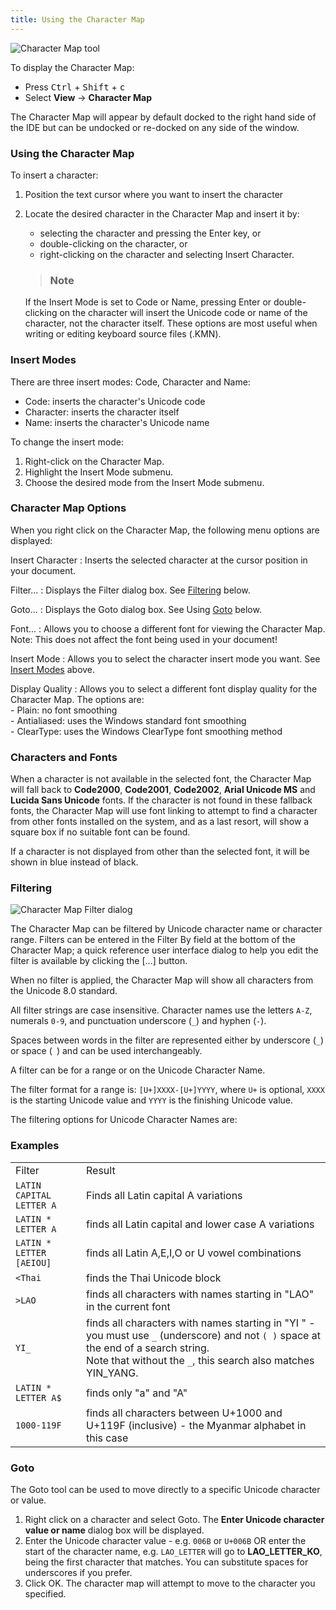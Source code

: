 ```yaml
---
title: Using the Character Map
---
```

  
![Character Map tool](/cdn/dev/img/developer/100/ui/frmCharacterMapNew.png)

To display the Character Map:

-   Press <kbd>Ctrl</kbd> + <kbd>Shift</kbd> + <kbd>c</kbd>
-   Select **View** &#8594; **Character Map**

The Character Map will appear by default docked to the right hand side
of the IDE but can be undocked or re-docked on any side of the window.

### Using the Character Map

To insert a character:
1. Position the text cursor where you want to insert the character
2. Locate the desired character in the Character Map and insert it by:
    - selecting the character and pressing the Enter key, or
    - double-clicking on the character, or
    - right-clicking on the character and selecting Insert Character.

    > ### Note
    If the Insert Mode is set to Code or Name, pressing Enter or
    double-clicking on the character will insert the Unicode code or
    name of the character, not the character itself. These options are
    most useful when writing or editing keyboard source files (.KMN).

### Insert Modes

There are three insert modes: Code, Character and Name:

- Code: inserts the character's Unicode code
- Character: inserts the character itself
- Name: inserts the character's Unicode name

To change the insert mode:

1. Right-click on the Character Map.
2. Highlight the Insert Mode submenu.
3. Choose the desired mode from the Insert Mode submenu.

### Character Map Options

When you right click on the Character Map, the following menu options
are displayed:

Insert Character
:   Inserts the selected character at the cursor position in your
    document.

Filter...
:   Displays the Filter dialog box. See [Filtering](#toc-filtering) below.

Goto...
:   Displays the Goto dialog box. See Using [Goto](#toc-goto) below.

Font...
:   Allows you to choose a different font for viewing the Character Map. <br/>
    Note: This does not affect the font being used in your document!

Insert Mode
:   Allows you to select the character insert mode you want. See [Insert
    Modes](#toc-insert-modes) above.

Display Quality
:   Allows you to select a different font display quality for the
    Character Map. The options are:  <br/>
    - Plain: no font smoothing  
    - Antialiased: uses the Windows standard font smoothing  
    - ClearType: uses the Windows ClearType font smoothing method

### Characters and Fonts

When a character is not available in the selected font, the Character
Map will fall back to **Code2000**, **Code2001**, **Code2002**, **Arial Unicode MS** and
**Lucida Sans Unicode** fonts. If the character is not found in these
fallback fonts, the Character Map will use font linking to attempt to
find a character from other fonts installed on the system, and as a last
resort, will show a square box if no suitable font can be found.

If a character is not displayed from other than the selected font, it
will be shown in blue instead of black.

### Filtering

![Character Map Filter dialog](/cdn/dev/img/developer/100/ui/frmCharacterMapFilter.png)

The Character Map can be filtered by Unicode character name or character
range. Filters can be entered in the Filter By field at the bottom of
the Character Map; a quick reference user interface dialog to help you
edit the filter is available by clicking the \[...\] button.

When no filter is applied, the Character Map will show all characters
from the Unicode 8.0 standard.

All filter strings are case insensitive. Character names use the letters
`A-Z`, numerals `0-9`, and punctuation underscore (`_`) and hyphen
(`-`).

Spaces between words in the filter are represented either by underscore
(`_`) or space (` `) and can be used interchangeably.

A filter can be for a range or on the Unicode Character Name.

The filter format for a range is: `[U+]XXXX-[U+]YYYY`, where `U+` is
optional, `XXXX` is the starting Unicode value and `YYYY` is the
finishing Unicode value.

The filtering options for Unicode Character Names are:

### Examples

|                          |                         |
|--------------------------|-------------------------|
| Filter                   | Result                  |
| `LATIN CAPITAL LETTER A` | Finds all Latin capital A variations         |
| `LATIN * LETTER A`       | finds all Latin capital and lower case A variations |
| `LATIN * LETTER [AEIOU]` | finds all Latin A,E,I,O or U vowel combinations |
| `<Thai`                  | finds the Thai Unicode block        |
| `>LAO`                   | finds all characters with names starting in "LAO" in the current font  |
| `YI_`                    | finds all characters with names starting in "YI " - you must use `_` (underscore) and not `( )` space at the end of a search string. <br/> Note that without the `_`, this search also matches YIN_YANG. |
| `LATIN * LETTER A$`      | finds only "a" and "A"             |
| `1000-119F`              | finds all characters between U+1000 and U+119F (inclusive) - the Myanmar alphabet in this case    |

### Goto

The Goto tool can be used to move directly to a specific Unicode
character or value.

1. Right click on a character and select Goto. The **Enter Unicode character value or name** dialog box will be displayed.
2. Enter the Unicode character value - e.g. `006B` or `U+006B` OR enter the start of the character name, e.g. `LAO_LETTER` will go
    to **LAO_LETTER_KO**, being the first character that matches. You
    can substitute spaces for underscores if you prefer.
3. Click OK. The character map will attempt to move to the character you specified.
